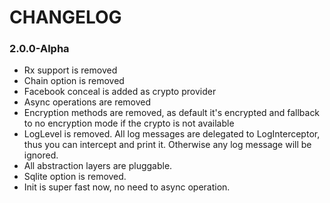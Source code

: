 # CHANGELOG

### 2.0.0-Alpha
- Rx support is removed
- Chain option is removed
- Facebook conceal is added as crypto provider
- Async operations are removed
- Encryption methods are removed, as default it's encrypted and fallback to no encryption mode if the crypto is not available
- LogLevel is removed. All log messages are delegated to LogInterceptor, thus you can intercept and print it. Otherwise any log message will be ignored.
- All abstraction layers are pluggable.
- Sqlite option is removed.
- Init is super fast now, no need to async operation.